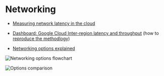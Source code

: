 # Networking

- [Measuring network latency in the cloud](https://cloud.google.com/blog/products/networking/using-netperf-and-ping-to-measure-network-latency)
- [​Dashboard: Google Cloud Inter-region latency and throughput](https://datastudio.google.com/c/u/0/reporting/fc733b10-9744-4a72-a502-92290f608571/page/70YCB) (how to [reproduce the methodlogy](https://github.com/GoogleCloudPlatform/PerfKitBenchmarker/tree/master/tutorials/inter_region_reports))

- [Networking options explained](https://cloud.google.com/blog/products/networking/google-cloud-network-connectivity-options-explained)

![Networking options flowchart](https://storage.googleapis.com/gweb-cloudblog-publish/images/1_Deciding_how_to_connect_to_Google_Cloud.max-1000x1000.jpg)

![Options comparison](https://storage.googleapis.com/gweb-cloudblog-publish/images/connection_chart-01.max-2800x2800.jpg)

